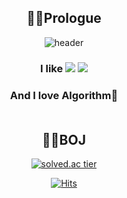 <div align="center">
  
## 🧙‍♂️Prologue
![header](https://capsule-render.vercel.app/api?type=waving&color=gradient&height=230&section=header&text=hello,%20I'm&%20fontSize=50&fontAlign=50&fontAlignY=38&animation=twinkling)

  
### I like <img src="https://img.shields.io/badge/C99-9999FF?style=social&logo=C&logoColor=royalblue"/> <img src="https://img.shields.io/badge/C++-00599C?style=social&logo=C%2B%2B&logoColor=midnightblue"/>

### And I love Algorithm🤠<br/><br/>

## 👨‍💻BOJ
[![solved.ac tier](http://mazassumnida.wtf/api/v2/generate_badge?boj=kcj1607)](https://solved.ac/kcj1607)

[![Hits](https://hits.seeyoufarm.com/api/count/incr/badge.svg?url=https%3A%2F%2Fgithub.com%2Fzzaekkii&count_bg=%234801C8&title_bg=%23555555&icon=apachecassandra.svg&icon_color=%2300FF22&title=hits&edge_flat=false)](https://hits.seeyoufarm.com)
</div>
